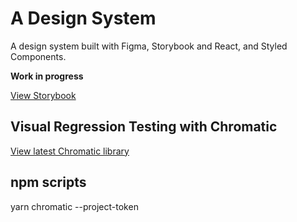 # A Design System

A design system built with Figma, Storybook and React, and Styled Components. 

**Work in progress**

[View Storybook](http://www.a-design-system.richardhuf.com.au/?path=/story/button--primary)

## Visual Regression Testing with Chromatic

[View latest Chromatic library](https://www.chromatic.com/library?appId=5f12b55efac875002286dfb6&branch=develop)

## npm scripts

yarn chromatic --project-token <token>